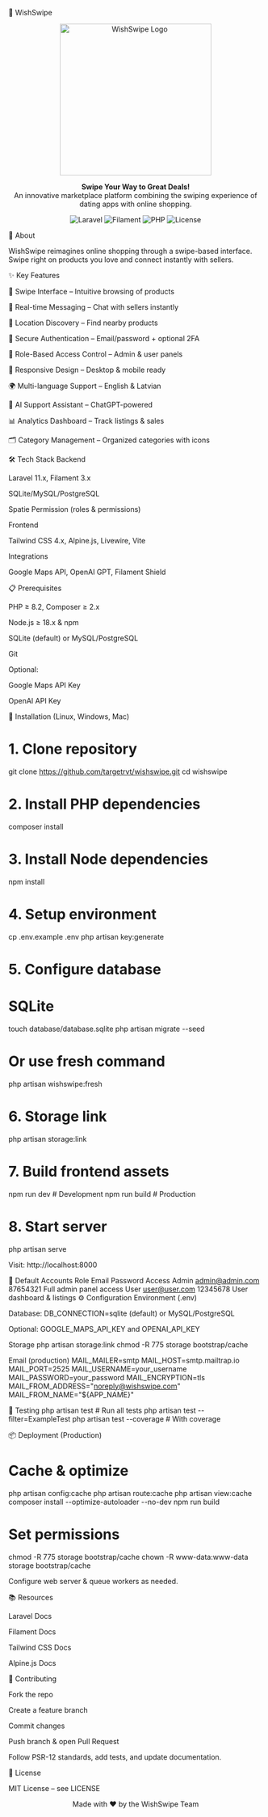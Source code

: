 🛒 WishSwipe
<p align="center"> <img src="images/wishSwipe_logo.png" alt="WishSwipe Logo" width="300"> </p> <p align="center"> <strong>Swipe Your Way to Great Deals!</strong><br> An innovative marketplace platform combining the swiping experience of dating apps with online shopping. </p> <p align="center"> <img src="https://img.shields.io/badge/Laravel-11.x-FF2D20?style=for-the-badge&logo=laravel" alt="Laravel"> <img src="https://img.shields.io/badge/Filament-3.x-FFAA00?style=for-the-badge" alt="Filament"> <img src="https://img.shields.io/badge/PHP-8.2+-777BB4?style=for-the-badge&logo=php" alt="PHP"> <img src="https://img.shields.io/badge/License-MIT-green?style=for-the-badge" alt="License"> </p>
📖 About

WishSwipe reimagines online shopping through a swipe-based interface. Swipe right on products you love and connect instantly with sellers.

✨ Key Features

🎯 Swipe Interface – Intuitive browsing of products

💬 Real-time Messaging – Chat with sellers instantly

📍 Location Discovery – Find nearby products

🔐 Secure Authentication – Email/password + optional 2FA

👥 Role-Based Access Control – Admin & user panels

📱 Responsive Design – Desktop & mobile ready

🌍 Multi-language Support – English & Latvian

🤖 AI Support Assistant – ChatGPT-powered

📊 Analytics Dashboard – Track listings & sales

🗂️ Category Management – Organized categories with icons

🛠️ Tech Stack
Backend

Laravel 11.x, Filament 3.x

SQLite/MySQL/PostgreSQL

Spatie Permission (roles & permissions)

Frontend

Tailwind CSS 4.x, Alpine.js, Livewire, Vite

Integrations

Google Maps API, OpenAI GPT, Filament Shield

📋 Prerequisites

PHP ≥ 8.2, Composer ≥ 2.x

Node.js ≥ 18.x & npm

SQLite (default) or MySQL/PostgreSQL

Git

Optional:

Google Maps API Key

OpenAI API Key

🚀 Installation (Linux, Windows, Mac)
# 1. Clone repository
git clone https://github.com/targetrvt/wishswipe.git
cd wishswipe

# 2. Install PHP dependencies
composer install

# 3. Install Node dependencies
npm install

# 4. Setup environment
cp .env.example .env
php artisan key:generate

# 5. Configure database
# SQLite
touch database/database.sqlite
php artisan migrate --seed
# Or use fresh command
php artisan wishswipe:fresh

# 6. Storage link
php artisan storage:link

# 7. Build frontend assets
npm run dev   # Development
npm run build # Production

# 8. Start server
php artisan serve


Visit: http://localhost:8000

👤 Default Accounts
Role	Email	Password	Access
Admin	admin@admin.com
	87654321	Full admin panel access
User	user@user.com
	12345678	User dashboard & listings
⚙️ Configuration
Environment (.env)

Database: DB_CONNECTION=sqlite (default) or MySQL/PostgreSQL

Optional: GOOGLE_MAPS_API_KEY and OPENAI_API_KEY

Storage
php artisan storage:link
chmod -R 775 storage bootstrap/cache

Email (production)
MAIL_MAILER=smtp
MAIL_HOST=smtp.mailtrap.io
MAIL_PORT=2525
MAIL_USERNAME=your_username
MAIL_PASSWORD=your_password
MAIL_ENCRYPTION=tls
MAIL_FROM_ADDRESS="noreply@wishswipe.com"
MAIL_FROM_NAME="${APP_NAME}"

🧪 Testing
php artisan test             # Run all tests
php artisan test --filter=ExampleTest
php artisan test --coverage   # With coverage

📦 Deployment (Production)
# Cache & optimize
php artisan config:cache
php artisan route:cache
php artisan view:cache
composer install --optimize-autoloader --no-dev
npm run build

# Set permissions
chmod -R 775 storage bootstrap/cache
chown -R www-data:www-data storage bootstrap/cache


Configure web server & queue workers as needed.

📚 Resources

Laravel Docs

Filament Docs

Tailwind CSS Docs

Alpine.js Docs

🤝 Contributing

Fork the repo

Create a feature branch

Commit changes

Push branch & open Pull Request

Follow PSR-12 standards, add tests, and update documentation.

📄 License

MIT License – see LICENSE

<p align="center">Made with ❤️ by the WishSwipe Team</p>
